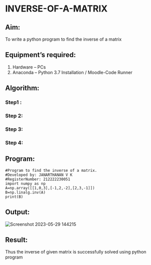 # INVERSE-OF-A-MATRIX
## Aim:
To write a python program to find the inverse of a matrix
## Equipment’s required:
1. 	Hardware – PCs
2. 	Anaconda – Python 3.7 Installation / Moodle-Code Runner
## Algorithm:
### Step1 : 
### Step 2: 
### Step 3: 
### Step 4: 

## Program:
    #Program to find the inverse of a matrix.
    #Developed by: JANARTHANAN V K
    #RegisterNumber: 212222230051
    import numpy as np
    A=np.array([[1,0,3],[-1,2,-2],[2,3,-1]])
    B=np.linalg.inv(A)
    print(B)
## Output:
![Screenshot 2023-05-29 144215](https://github.com/Janarthanan2/INVERSE-OF-A-MATRIX/assets/119393515/f77c1908-8644-440d-8d8d-1f7144667815)

## Result:
Thus the inverse of given matrix is successfully solved using python program

